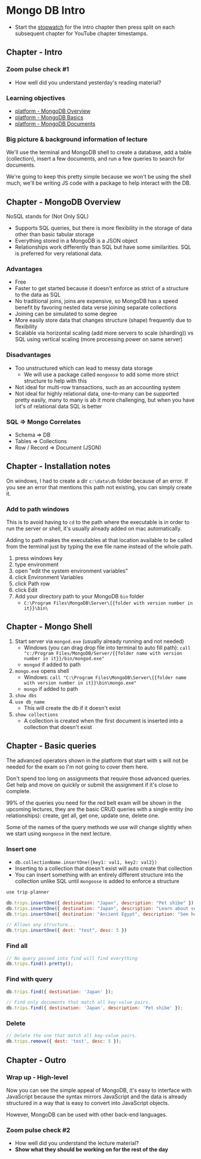 # Mongo DB Intro

- Start the [stopwatch](https://www.timeanddate.com/stopwatch/) for the intro chapter then press split on each subsequent chapter for YouTube chapter timestamps.

## Chapter - Intro

### Zoom pulse check #1

- How well did you understand yesterday's reading material?

### Learning objectives

- [platform - MongoDB Overview](https://login.codingdojo.com/m/130/6418/45635)
- [platform - MongoDB Basics](https://login.codingdojo.com/m/130/6418/45741)
- [platform - MongoDB Documents](https://login.codingdojo.com/m/130/6418/45743)

### Big picture & background information of lecture

We'll use the terminal and MongoDB shell to create a database, add a table (collection), insert a few documents, and run a few queries to search for documents.

We're going to keep this pretty simple because we won't be using the shell much, we'll be writing JS code with a package to help interact with the DB.

## Chapter - MongoDB Overview

NoSQL stands for (Not Only SQL)

- Supports SQL queries, but there is more flexibility in the storage of data other than basic tabular storage
- Everything stored in a MongoDB is a JSON object
- Relationships work differently than SQL but have some similarities. SQL is preferred for very relational data.

### Advantages

- Free
- Faster to get started because it doesn't enforce as strict of a structure to the data as SQL
- No traditional joins, joins are expensive, so MongoDB has a speed benefit by favoring nested data verse joining separate collections
- Joining can be simulated to some degree
- More easily store data that changes structure (shape) frequently due to flexibility
- Scalable via horizontal scaling (add more servers to scale (sharding)) vs SQL using vertical scaling (more processing power on same server)

### Disadvantages

- Too unstructured which can lead to messy data storage
  - We will use a package called `mongoose` to add some more strict structure to help with this
- Not ideal for multi-row transactions, such as an accounting system
- Not ideal for highly relational data, one-to-many can be supported pretty easily, many to many is ab it more challenging, but when you have lot's of relational data SQL is better

### SQL => Mongo Correlates

- Schema => DB
- Tables => Collections
- Row / Record => Document (JSON)

## Chapter - Installation notes

On windows, I had to create a dir `c:\data\db` folder because of an error. If you see an error that mentions this path not existing, you can simply create it.

### Add to path windows

This is to avoid having to `cd` to the path where the executable is in order to run the server or shell, it's usually already added on mac automatically.

Adding to path makes the executables at that location available to be called from the terminal just by typing the exe file name instead of the whole path.

1. press windows key
1. type environment
1. open "edit the system environment variables"
1. click Environment Variables
1. click Path row
1. click Edit
1. Add your directory path to your MongoDB `bin` folder
   - `C:\Program Files\MongoDB\Server\{{folder with version number in it}}\bin\`

## Chapter - Mongo Shell

1. Start server via `mongod.exe` (usually already running and not needed)
   - Windows (you can drag drop file into terminal to auto fill path): `call "c:/Program Files/MongoDB/Server/{{folder name with version number in it}}/bin/mongod.exe"`
   - `mongod` if added to path
1. `mongo.exe` opens shell
   - Windows: `call "C:\Program Files\MongoDB\Server\{{folder name with version number in it}}\bin\mongo.exe"`
   - `mongo` if added to path
1. `show dbs`
1. `use db_name`
   - This will create the db if it doesn't exist
1. `show collections`
   - A collection is created when the first document is inserted into a collection that doesn't exist

## Chapter - Basic queries

The advanced operators shown in the platform that start with `$` will not be needed for the exam so I'm not going to cover them here.

Don't spend too long on assignments that require those advanced queries. Get help and move on quickly or submit the assignment if it's close to complete.

99% of the queries you need for the red belt exam will be shown in the upcoming lectures, they are the basic CRUD queries with a single entity (no relationships): create, get all, get one, update one, delete one.

Some of the names of the query methods we use will change slightly when we start using `mongoose` in the next lecture.

### Insert one

- `db.collectionName.insertOne({key1: val1, key2: val2})`
- Inserting to a collection that doesn't exist will auto create that collection
- You can insert something with an entirely different structure into the collection unlike SQL until `mongoose` is added to enforce a structure

```js
use trip-planner

db.trips.insertOne({ destination: "Japan", description: "Pet shibe" })
db.trips.insertOne({ destination: "Japan", description: "Learn about self-mummification" })
db.trips.insertOne({ destination: "Ancient Egypt", description: "See how the pyramids were built" })

// Allows any structure...
db.trips.insertOne({ dest: "test", desc: 5 })
```

### Find all

```js
// No query passed into find will find everything
db.trips.find().pretty();
```

### Find with query

```js
db.trips.find({ destination: 'Japan' });
```

```js
// Find only documents that match all key-value pairs.
db.trips.find({ destination: 'Japan', description: 'Pet shibe' });
```

### Delete

```js
// Delete the one that match all key-value pairs.
db.trips.remove({ dest: 'test', desc: 5 });
```

## Chapter - Outro

### Wrap up - High-level

Now you can see the simple appeal of MongoDB, it's easy to interface with JavaScript because the syntax mirrors JavaScript and the data is already structured in a way that is easy to convert into JavaScript objects.

However, MongoDB can be used with other back-end languages.

### Zoom pulse check #2

- How well did you understand the lecture material?
- **Show what they should be working on for the rest of the day**
